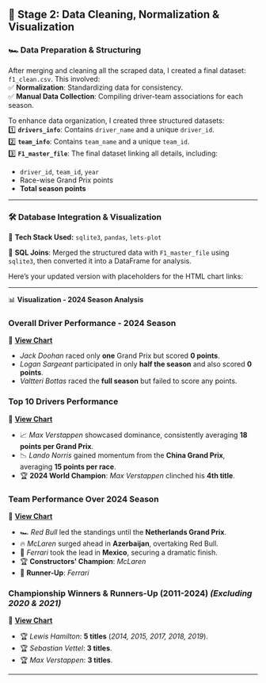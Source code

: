 ## 🚀 **Stage 2: Data Cleaning, Normalization & Visualization**  

### 🏎️ **Data Preparation & Structuring**  

After merging and cleaning all the scraped data, I created a final dataset: `f1_clean.csv`. This involved:  
✅ **Normalization**: Standardizing data for consistency.  
✅ **Manual Data Collection**: Compiling driver-team associations for each season.  

To enhance data organization, I created three structured datasets:  
1️⃣ **`drivers_info`**: Contains `driver_name` and a unique `driver_id`.  
2️⃣ **`team_info`**: Contains `team_name` and a unique `team_id`.  
3️⃣ **`F1_master_file`**: The final dataset linking all details, including:  
   - `driver_id`, `team_id`, `year`  
   - Race-wise Grand Prix points  
   - **Total season points**  

---

### 🛠 **Database Integration & Visualization**  

📌 **Tech Stack Used:** `sqlite3`, `pandas`, `lets-plot`  

🔗 **SQL Joins**: Merged the structured data with `F1_master_file` using `sqlite3`, then converted it into a DataFrame for analysis.  

Here’s your updated version with placeholders for the HTML chart links:  

---

📊 **Visualization - 2024 Season Analysis**  

### **Overall Driver Performance - 2024 Season**  
📌 **[View Chart](https://rawcdn.githack.com/Evans-01/F1_Project/ff73a67da6ff8889b1dc6f69a8393afda5abac49/lets-plot-images/F1%202024%20Driver%20Points.html)** 
- *Jack Doohan* raced only **one** Grand Prix but scored **0 points**.  
- *Logan Sargeant* participated in only **half the season** and also scored **0 points**.  
- *Valtteri Bottas* raced the **full season** but failed to score any points.  

### **Top 10 Drivers Performance**  
📌 **[View Chart](https://rawcdn.githack.com/Evans-01/F1_Project/ff73a67da6ff8889b1dc6f69a8393afda5abac49/lets-plot-images/Top%2010%20Drivers%20of%202024.html)**  
- 📈 *Max Verstappen* showcased dominance, consistently averaging **18 points per Grand Prix**.  
- 📉 *Lando Norris* gained momentum from the **China Grand Prix**, averaging **15 points per race**.  
- 🏆 **2024 World Champion**: *Max Verstappen* clinched his **4th title**.  

### **Team Performance Over 2024 Season**  
📌 **[View Chart](https://rawcdn.githack.com/Evans-01/F1_Project/ff73a67da6ff8889b1dc6f69a8393afda5abac49/lets-plot-images/F1%202024%20Team%20Progression.html)**   
- 🏎️ *Red Bull* led the standings until the **Netherlands Grand Prix**.  
- 🔥 *McLaren* surged ahead in **Azerbaijan**, overtaking Red Bull.  
- 🏁 *Ferrari* took the lead in **Mexico**, securing a dramatic finish.  
- 🏆 **Constructors' Champion**: *McLaren*  
- 🥈 **Runner-Up**: *Ferrari*  

### **Championship Winners & Runners-Up (2011-2024)** *(Excluding 2020 & 2021)*  
📌 **[View Chart](https://rawcdn.githack.com/Evans-01/F1_Project/ff73a67da6ff8889b1dc6f69a8393afda5abac49/lets-plot-images/Runner%20and%20Winner%20of%20Every%20Season.html)**   
- 🏆 *Lewis Hamilton*: **5 titles** (*2014, 2015, 2017, 2018, 2019*).  
- 🏆 *Sebastian Vettel*: **3 titles**.  
- 🏆 *Max Verstappen*: **3 titles**.  

---
